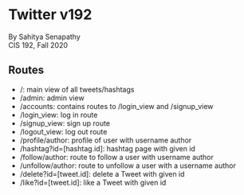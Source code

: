 # Twitter v192
By Sahitya Senapathy<br>CIS 192, Fall 2020

## Routes

- /: main view of all tweets/hashtags
- /admin: admin view
- /accounts: contains routes to /login_view and /signup_view
- /login_view: log in route
- /signup_view: sign up route  
- /logout_view: log out route
- /profile/author: profile of user with username author
- /hashtag?id=[hashtag.id]: hashtag page with given id
- /follow/author: route to follow a user with username author
- /unfollow/author: route to unfollow a user with a username author
- /delete?id=[tweet.id]: delete a Tweet with given id
- /like?id=[tweet.id]: like a Tweet with given id

